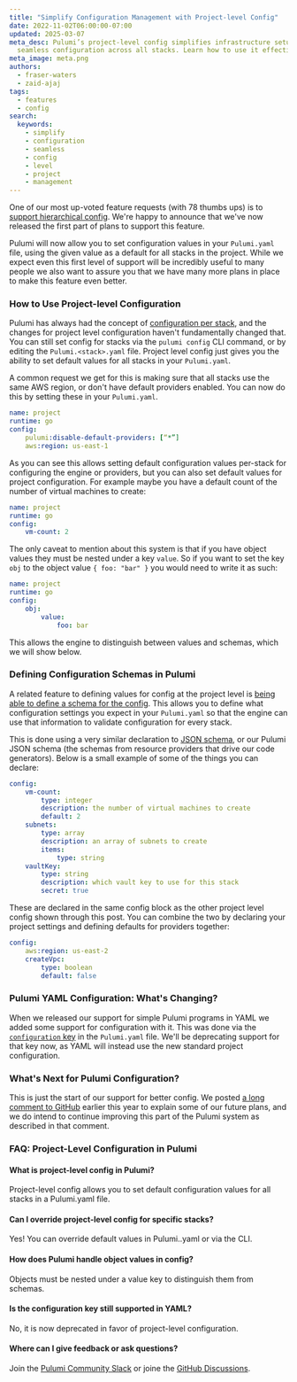 ```yaml
---
title: "Simplify Configuration Management with Project-level Config"
date: 2022-11-02T06:00:00-07:00
updated: 2025-03-07
meta_desc: Pulumi’s project-level config simplifies infrastructure setup, enabling
  seamless configuration across all stacks. Learn how to use it effectively.
meta_image: meta.png
authors:
  - fraser-waters
  - zaid-ajaj
tags:
  - features
  - config
search:
  keywords:
    - simplify
    - configuration
    - seamless
    - config
    - level
    - project
    - management
---
```


One of our most up-voted feature requests (with 78 thumbs ups) is to [support hierarchical config](https://github.com/pulumi/pulumi/issues/2307). We're happy to announce that we've now released the first part of plans to support this feature.

Pulumi will now allow you to set configuration values in your `Pulumi.yaml` file, using the given value as a default for all stacks in the project. While we expect even this first level of support will be incredibly useful to many people we also want to assure you that we have many more plans in place to make this feature even better.

### How to Use Project-level Configuration

Pulumi has always had the concept of [configuration per stack](/docs/concepts/config/), and the changes for project level configuration haven't fundamentally changed that. You can still set config for stacks via the `pulumi config` CLI command, or by editing the `Pulumi.<stack>.yaml` file. Project level config just gives you the ability to set default values for all stacks in your `Pulumi.yaml`.

A common request we get for this is making sure that all stacks use the same AWS region, or don't have default providers enabled. You can now do this by setting these in your `Pulumi.yaml`.

```yaml
name: project
runtime: go
config:
    pulumi:disable-default-providers: [“*”]
    aws:region: us-east-1
```

As you can see this allows setting default configuration values per-stack for configuring the engine or providers, but you can also set default values for project configuration. For example maybe you have a default count of the number of virtual machines to create:

```yaml
name: project
runtime: go
config:
    vm-count: 2
```

The only caveat to mention about this system is that if you have object values they must be nested under a key `value`. So if you want to set the key `obj` to the object value `{ foo: "bar" }` you would need to write it as such:

```yaml
name: project
runtime: go
config:
    obj:
        value:
            foo: bar
```

This allows the engine to distinguish between values and schemas, which we will show below.

### Defining Configuration Schemas in Pulumi

A related feature to defining values for config at the project level is [being able to define a schema for the config](https://github.com/pulumi/pulumi/issues/1052). This allows you to define what configuration settings you expect in your `Pulumi.yaml` so that the engine can use that information to validate configuration for every stack.

This is done using a very similar declaration to [JSON schema](https://json-schema.org/), or our Pulumi JSON schema (the schemas from resource providers that drive our code generators). Below is a small example of some of the things you can declare:

```yaml
config:
    vm-count:
        type: integer
        description: the number of virtual machines to create
        default: 2
    subnets:
        type: array
        description: an array of subnets to create
        items:
            type: string
    vaultKey:
        type: string
        description: which vault key to use for this stack
        secret: true
```

These are declared in the same config block as the other project level config shown through this post. You can combine the two by declaring your project settings and defining defaults for providers together:

```yaml
config:
    aws:region: us-east-2
    createVpc:
        type: boolean
        default: false
```

### Pulumi YAML Configuration: What's Changing?

When we released our support for simple Pulumi programs in YAML we added some support for configuration with it. This was done via the [`configuration` key](https://www.pulumi.com/docs/languages-sdks/yaml/yaml-language-reference/#configuration) in the `Pulumi.yaml` file. We'll be deprecating support for that key now, as YAML will instead use the new standard project configuration.

### What's Next for Pulumi Configuration?

This is just the start of our support for better config. We posted [a long comment to GitHub](https://github.com/pulumi/pulumi/issues/2307#issuecomment-1225592223) earlier this year to explain some of our future plans, and we do intend to continue improving this part of the Pulumi system as described in that comment.

### FAQ: Project-Level Configuration in Pulumi

#### What is project-level config in Pulumi?

Project-level config allows you to set default configuration values for all stacks in a Pulumi.yaml file.

#### Can I override project-level config for specific stacks?

Yes! You can override default values in Pulumi.<stack>.yaml or via the CLI.

#### How does Pulumi handle object values in config?

Objects must be nested under a value key to distinguish them from schemas.

#### Is the configuration key still supported in YAML?

No, it is now deprecated in favor of project-level configuration.

#### Where can I give feedback or ask questions?

Join the [Pulumi Community Slack](https://slack.pulumi.com/) or joine the [GitHub Discussions](https://github.com/pulumi/pulumi/discussions).
